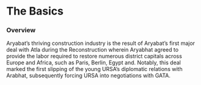 # The Basics

### Overview

Aryabat’s thriving construction industry is the result of Aryabat’s first major deal with Atla during the Reconstruction wherein Aryabhat agreed to provide the labor required to restore numerous district capitals across Europe and Africa, such as Paris, Berlin, Egypt and. Notably, this deal marked the first slipping of the young URSA’s diplomatic relations with Arabhat, subsequently forcing URSA into negotiations with GATA.
